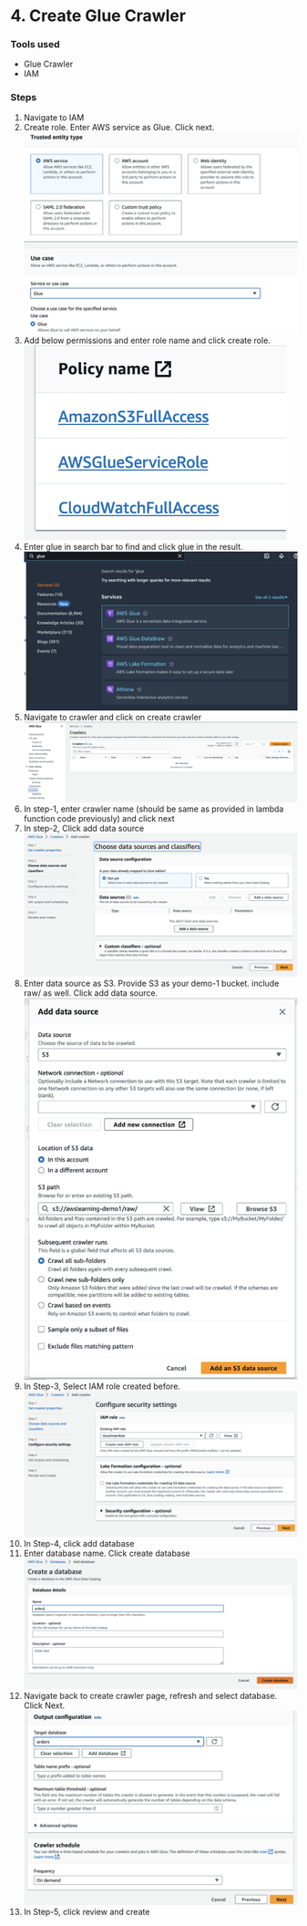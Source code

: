 <h1>4. Create Glue Crawler</h1>
<p><h3>Tools used</h3>
<ul>
<li>Glue Crawler</li>
<li>IAM</li>
</ul>
</p>

<p><h3>Steps</h3>
<ol>
  <li>Navigate to IAM</li>
  <li>Create role. Enter AWS service as Glue. Click next.</li>
  <img src="https://github.com/MithileshSanam/AWS/blob/main/project_steps/4_Create_Glue_Crawler/images/4.3.png?raw=true alt="Create glue crawler">
  <li>Add below permissions and enter role name and click create role.</li>
  <img src="https://github.com/MithileshSanam/AWS/blob/main/project_steps/4_Create_Glue_Crawler/images/4.4.png?raw=true alt="Create glue crawler">


  <li>Enter glue in search bar to find and click glue in the result.</li>
  <img src="https://github.com/MithileshSanam/AWS/blob/main/project_steps/4_Create_Glue_Crawler/images/4.1.png?raw=true alt="Create glue crawler">
  <li>Navigate to crawler and click on create crawler</li>
  <img src="https://github.com/MithileshSanam/AWS/blob/main/project_steps/4_Create_Glue_Crawler/images/4.2.png?raw=true alt="Create glue crawler">

  <li>In step-1, enter crawler name (should be same as provided in lambda function code previously) and click next</li>
  <li>In step-2, Click add data source</li>
  <img src="https://github.com/MithileshSanam/AWS/blob/main/project_steps/4_Create_Glue_Crawler/images/4.5.png?raw=true alt="Create glue crawler">
  <li>Enter data source as S3. Provide S3 as your demo-1 bucket. include raw/ as well. Click add data source.</li>
  <img src="https://github.com/MithileshSanam/AWS/blob/main/project_steps/4_Create_Glue_Crawler/images/4.6.png?raw=true alt="Create glue crawler">

  <li>In Step-3, Select IAM role created before.</li>
  <img src="https://github.com/MithileshSanam/AWS/blob/main/project_steps/4_Create_Glue_Crawler/images/4.7.png?raw=true alt="Create glue crawler">

  <li>In Step-4, click add database</li>

  <li>Enter database name. Click create database</li>
  <img src="https://github.com/MithileshSanam/AWS/blob/main/project_steps/4_Create_Glue_Crawler/images/4.8.png?raw=true alt="Create glue crawler">
  <li>Navigate back to create crawler page, refresh and select database. Click Next.</li>
  <img src="https://github.com/MithileshSanam/AWS/blob/main/project_steps/4_Create_Glue_Crawler/images/4.9.png?raw=true alt="Create glue crawler">
  <li>In Step-5, click review and create</li>
</ol>
</p>
